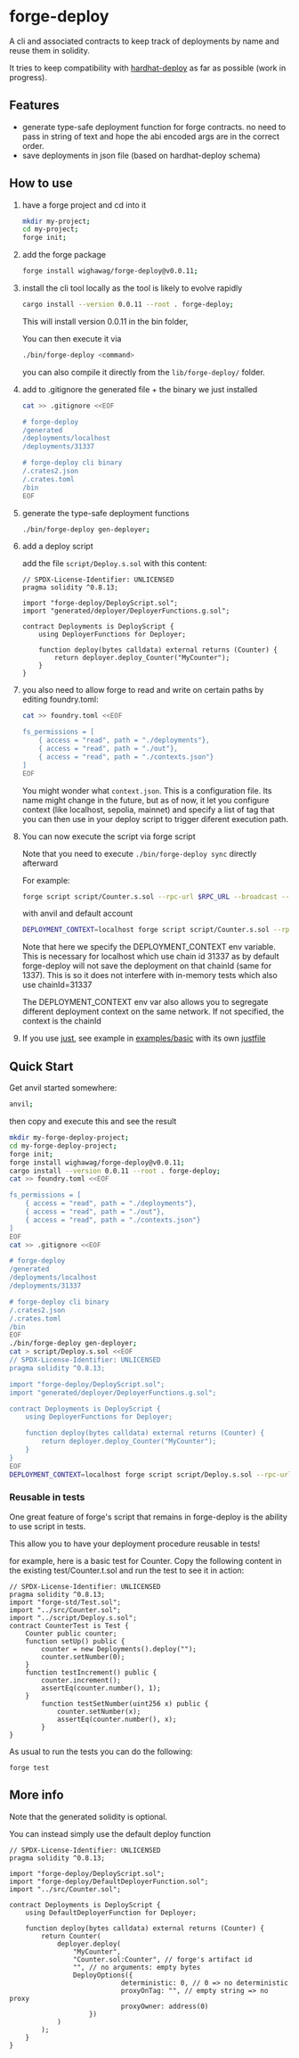 # forge-deploy

A cli and associated contracts to keep track of deployments by name and reuse them in solidity.

It tries to keep compatibility with [hardhat-deploy](https://github.com/wighawag/hardhat-deploy) as far as possible (work in progress).

## Features
- generate type-safe deployment function for forge contracts. no need to pass in string of text and hope the abi encoded args are in the correct order.
- save deployments in json file (based on hardhat-deploy schema)

## How to use

1. have a forge project and cd into it

	```bash
	mkdir my-project;
	cd my-project;
	forge init;
	```

1. add the forge package

	```bash
	forge install wighawag/forge-deploy@v0.0.11;
	```

1. install the cli tool locally as the tool is likely to evolve rapidly

	```bash
	cargo install --version 0.0.11 --root . forge-deploy;
	```

	This will install version 0.0.11 in the bin folder,

	You can then execute it via 

	```bash
	./bin/forge-deploy <command> 
	```

	you can also compile it directly from the `lib/forge-deploy/` folder.

1. add to .gitignore the generated file + the binary we just installed

	```bash
	cat >> .gitignore <<EOF

	# forge-deploy
	/generated
	/deployments/localhost
	/deployments/31337

	# forge-deploy cli binary
	/.crates2.json
	/.crates.toml
	/bin
	EOF
	```

1. generate the type-safe deployment functions

	```bash
	./bin/forge-deploy gen-deployer;
	```

1. add a deploy script

	add the file  `script/Deploy.s.sol` with this content:

	```solidity
	// SPDX-License-Identifier: UNLICENSED
	pragma solidity ^0.8.13;

	import "forge-deploy/DeployScript.sol";
	import "generated/deployer/DeployerFunctions.g.sol";

	contract Deployments is DeployScript {
		using DeployerFunctions for Deployer;

		function deploy(bytes calldata) external returns (Counter) {
			return deployer.deploy_Counter("MyCounter");
		}
	}
	```

1. you also need to allow forge to read and write on certain paths by editing foundry.toml:

	```bash
	cat >> foundry.toml <<EOF

	fs_permissions = [
		{ access = "read", path = "./deployments"},
		{ access = "read", path = "./out"},
		{ access = "read", path = "./contexts.json"}
	]
	EOF
	```

	You might wonder what `context.json`. This is a configuration file. Its name might change in the future, but as of now, it let you configure context (like localhost, sepolia, mainnet) and specify a list of tag that you can then use in your deploy script to trigger diferent execution path.

1. You can now execute the script via forge script

	Note that you need to execute `./bin/forge-deploy sync` directly afterward

	For example:

	```bash
	forge script script/Counter.s.sol --rpc-url $RPC_URL --broadcast --private-key $DEPLOYER_PRIVATE_KEY -v && ./bin/forge-deploy sync;
	```

	with anvil and default account

	```bash
	DEPLOYMENT_CONTEXT=localhost forge script script/Counter.s.sol --rpc-url http://localhost:8545 --broadcast --private-key ac0974bec39a17e36ba4a6b4d238ff944bacb478cbed5efcae784d7bf4f2ff80 -v && ./bin/forge-deploy sync;
	```

	Note that here we specify the DEPLOYMENT_CONTEXT env variable. This is necessary for localhost which use chain id 31337 as by default forge-deploy will not save the deployment on that chainId (same for 1337). This is so it does not interfere with in-memory tests which also use chainId=31337

	The DEPLOYMENT_CONTEXT env var also allows you to segregate different deployment context on the same network. If not specified, the context is the chainId

1. If you use [just](https://just.systems/), see example in [examples/basic](examples/basic) with its own [justfile](examples/basic/justfile)


## Quick Start

Get anvil started somewhere:
```bash
anvil;
```

then copy and execute this and see the result

```bash
mkdir my-forge-deploy-project;
cd my-forge-deploy-project;
forge init;
forge install wighawag/forge-deploy@v0.0.11;
cargo install --version 0.0.11 --root . forge-deploy;
cat >> foundry.toml <<EOF

fs_permissions = [
	{ access = "read", path = "./deployments"},
	{ access = "read", path = "./out"},
	{ access = "read", path = "./contexts.json"}
]
EOF
cat >> .gitignore <<EOF

# forge-deploy
/generated
/deployments/localhost
/deployments/31337

# forge-deploy cli binary
/.crates2.json
/.crates.toml
/bin
EOF
./bin/forge-deploy gen-deployer;
cat > script/Deploy.s.sol <<EOF
// SPDX-License-Identifier: UNLICENSED
pragma solidity ^0.8.13;

import "forge-deploy/DeployScript.sol";
import "generated/deployer/DeployerFunctions.g.sol";

contract Deployments is DeployScript {
	using DeployerFunctions for Deployer;

	function deploy(bytes calldata) external returns (Counter) {
		return deployer.deploy_Counter("MyCounter");
	}
}
EOF
DEPLOYMENT_CONTEXT=localhost forge script script/Deploy.s.sol --rpc-url http://localhost:8545 --broadcast --private-key ac0974bec39a17e36ba4a6b4d238ff944bacb478cbed5efcae784d7bf4f2ff80 -v && ./bin/forge-deploy sync;
```

### Reusable in tests

One great feature of forge's script that remains in forge-deploy is the ability to use script in tests.

This allow you to have your deployment procedure reusable in tests!

for example, here is a basic test for Counter. Copy the following content in the existing test/Counter.t.sol and run the test to see it in action:

```solidity
// SPDX-License-Identifier: UNLICENSED
pragma solidity ^0.8.13;
import "forge-std/Test.sol";
import "../src/Counter.sol";
import "../script/Deploy.s.sol";
contract CounterTest is Test {
	Counter public counter;
	function setUp() public {
		counter = new Deployments().deploy("");
		counter.setNumber(0);
	}
	function testIncrement() public {
		counter.increment();
		assertEq(counter.number(), 1);
	}
		function testSetNumber(uint256 x) public {
			counter.setNumber(x);
			assertEq(counter.number(), x);
		}
}
```

As usual to run the tests you can do the following:

```
forge test
```

## More info

Note that the generated solidity is optional.

You can instead simply use the default deploy function

```solidity
// SPDX-License-Identifier: UNLICENSED
pragma solidity ^0.8.13;

import "forge-deploy/DeployScript.sol";
import "forge-deploy/DefaultDeployerFunction.sol";
import "../src/Counter.sol";

contract Deployments is DeployScript {
	using DefaultDeployerFunction for Deployer;

	function deploy(bytes calldata) external returns (Counter) {
		return Counter(
			deployer.deploy(
				"MyCounter",
				"Counter.sol:Counter", // forge's artifact id
				"", // no arguments: empty bytes
				DeployOptions({
							deterministic: 0, // 0 => no deterministic
							proxyOnTag: "", // empty string => no proxy
							proxyOwner: address(0)
					})
			)
		);
	}
}
```
